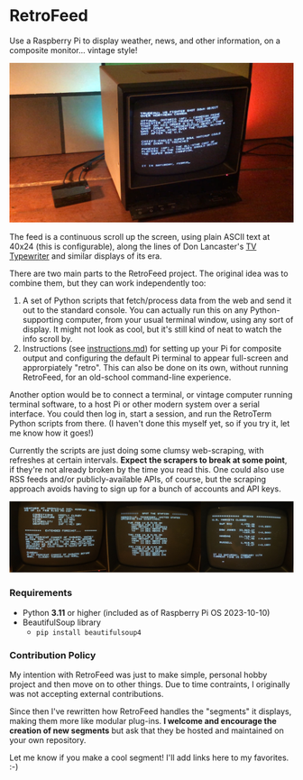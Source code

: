 # RetroFeed

Use a Raspberry Pi to display weather, news, and other information, on a composite monitor... vintage style!

![RetroFeed in use](./img/hero_shot.png)

The feed is a continuous scroll up the screen, using plain ASCII text at 40x24 (this is configurable), along the lines of Don Lancaster's [TV Typewriter](https://en.wikipedia.org/wiki/TV_Typewriter) and similar displays of its era.
  
There are two main parts to the RetroFeed project. The original idea was to combine them, but they can work independently too:

1. A set of Python scripts that fetch/process data from the web and send it out to the standard console. You can actually run this on any Python-supporting computer, from your usual terminal window, using any sort of display. It might not look as cool, but it's still kind of neat to watch the info scroll by.
2. Instructions (see [instructions.md](https://github.com/JeffJetton/retrofeed/blob/main/instructions.md)) for setting up your Pi for composite output and configuring the default Pi terminal to appear full-screen and approrpiately "retro". This can also be done on its own, without running RetroFeed, for an old-school command-line experience.

Another option would be to connect a terminal, or vintage computer running terminal software, to a host Pi or other modern system over a serial interface.  You could then log in, start a session, and run the RetroTerm Python scripts from there.  (I haven't done this myself yet, so if you try it, let me know how it goes!)
 
Currently the scripts are just doing some clumsy web-scraping, with refreshes at certain intervals. **Expect the scrapers to break at some point**, if they're not already broken by the time you read this. One could also use RSS feeds and/or publicly-available APIs, of course, but the scraping approach avoids having to sign up for a bunch of accounts and API keys.

![Weather, Space Station, and Stock displays](./img/samples.jpg)

### Requirements

* Python **3.11** or higher (included as of Raspberry Pi OS 2023-10-10)
* BeautifulSoup library
    * `pip install beautifulsoup4`


### Contribution Policy

My intention with RetroFeed was just to make simple, personal hobby project and then move on to other things. Due to time contraints, I originally was not accepting external contributions.

Since then I've rewritten how RetroFeed handles the "segments" it displays, making them more like modular plug-ins. **I welcome and encourage the creation of new segments** but ask that they be hosted and maintained on your own repository.

Let me know if you make a cool segment! I'll add links here to my favorites. :-)

